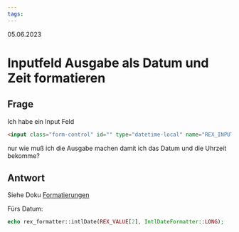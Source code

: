 ```yaml
---
tags: 
---
```


05.06.2023

# Inputfeld Ausgabe als Datum und Zeit formatieren


## Frage

Ich habe ein Input Feld

```html
<input class="form-control" id="" type="datetime-local" name="REX_INPUT_VALUE[2]" value="REX_VALUE[2]" />
```

nur wie muß ich die Ausgabe machen damit ich das Datum und die Uhrzeit bekomme?

## Antwort

Siehe Doku [Formatierungen](https://redaxo.org/doku/main/formatierungen)

Fürs Datum:
```php
echo rex_formatter::intlDate(REX_VALUE[2], IntlDateFormatter::LONG);
```


